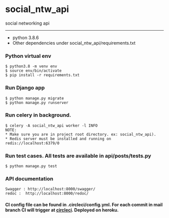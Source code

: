 # social_ntw_api
social networking api

***
* python 3.8.6
* Other dependencies under social_ntw_api/requirements.txt


### Python virtual env
```
$ python3.8 -m venv env
$ source env/bin/activate
$ pip install -r requirements.txt
```

### Run Django app
```
$ python manage.py migrate
$ python manage.py runserver
```

### Run celery in background.
``` 
$ celery -A social_ntw_api worker -l INFO
NOTE:
* Make sure you are in project root directory. ex: social_ntw_api). 
* Redis server must be installed and running on redis://localhost:6379/0
```

### Run test cases. All tests are available in api/posts/tests.py
```
$ python manage.py test
```

### API documentation
```
Swagger : http://localhost:8000/swagger/
redoc :  http://localhost:8000/redoc/

```

#### CI config file can be found in .circleci/config.yml. For each commit in **mail** branch CI will trigger at [circleci](https://app.circleci.com/pipelines/github/dipakgupta12/social_networking_api?branch=main). Deployed on heroku.
